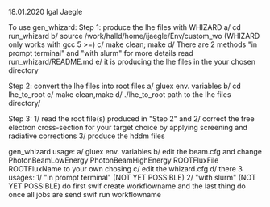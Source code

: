 18.01.2020 Igal Jaegle

To use gen_whizard:
Step 1: produce the lhe files with WHIZARD
    a/ cd run_whizard
    b/ source /work/halld/home/ijaegle/Env/custom_wo (WHIZARD only works with gcc 5 >=)
    c/ make clean; make
    d/ There are 2 methods "in prompt terminal" and "with slurm" for more details read run_whizard/README.md
    e/ it is producing the lhe files in the your chosen directory

Step 2: convert the lhe files into root files
    a/ gluex env. variables
    b/ cd lhe_to_root
    c/ make clean,make
    d/ ./lhe_to_root path to the lhe files directory/

Step 3: 
     1/ read the root file(s) produced in "Step 2" and
     2/ correct the free electron cross-section for your target choice by applying screening and radiative corrections
     3/ produce the hddm files

gen_whizard usage:
    a/ gluex env. variables
    b/ edit the beam.cfg and change 
     PhotonBeamLowEnergy 
     PhotonBeamHighEnergy
     ROOTFluxFile 
     ROOTFluxName 
     to your own chosing
    c/ edit the whizard.cfg
    d/ there 3 usages: 
        1/ "in prompt terminal" (NOT YET POSSIBLE) 
    	2/ "with slurm" (NOT YET POSSIBLE) do first 
    	swif create workflowname 
    	and the last thing do once all jobs are send
    	swif run workflowname 
    


